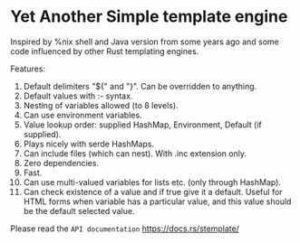 # Yet Another Simple template engine

Inspired by %nix shell and Java version from some years ago and some code influenced by other Rust templating engines.

Features:
1. Default delimiters "${" and "}". Can be overridden to anything.
2. Default values with :- syntax.
3. Nesting of variables allowed (to 8 levels).
4. Can use environment variables.
5. Value lookup order: supplied HashMap, Environment, Default (if supplied).
6. Plays nicely with serde HashMaps.
7. Can include files (which can nest). With .inc extension only.
8. Zero dependencies.
9. Fast.
10. Can use multi-valued variables for lists etc. (only through HashMap).
11. Can check existence of a value and if true give it a default. Useful for 
    HTML forms when variable has a particular value, and this value should
    be the default selected value.

Please read the `API documentation` https://docs.rs/stemplate/

